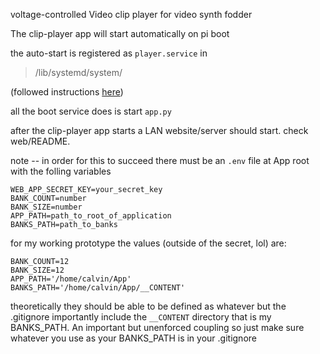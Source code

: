 voltage-controlled Video clip player for video synth fodder

The clip-player app will start automatically on pi boot

the auto-start is registered as `player.service` in
> /lib/systemd/system/

(followed instructions [here](https://www.makeuseof.com/what-is-systemd-launch-programs-raspberry-pi/))

all the boot service does is start `app.py`

after the clip-player app starts a LAN website/server should start. check web/README.


note -- in order for this to succeed there must be an `.env` file at App root with the folling variables
```
WEB_APP_SECRET_KEY=your_secret_key
BANK_COUNT=number
BANK_SIZE=number
APP_PATH=path_to_root_of_application
BANKS_PATH=path_to_banks
```


for my working prototype the values (outside of the secret, lol) are:
```
BANK_COUNT=12
BANK_SIZE=12
APP_PATH='/home/calvin/App'
BANKS_PATH='/home/calvin/App/__CONTENT'
```


theoretically they should be able to be defined as whatever but the .gitignore importantly include the `__CONTENT` directory that is my BANKS_PATH. An important but unenforced coupling so just make sure whatever you use as your BANKS_PATH is in your .gitignore
